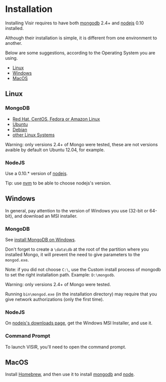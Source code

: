 # Installation

Installing Visir requires to have both
[mongodb](http://docs.mongodb.org/manual/installation/) 2.4+ and
[nodejs](http://nodejs.org/) 0.10 installed.

Although their installation is simple, it is different from one environment to
another.

Below are some suggestions, according to the Operating System you are using.

- [Linux](#linux)
- [Windows](#windows)
- [MacOS](#macos)

## Linux

### MongoDB

- [Red Hat, CentOS, Fedora or Amazon Linux](http://docs.mongodb.org/manual/tutorial/install-mongodb-on-red-hat-centos-or-fedora-linux/)
- [Ubuntu](http://docs.mongodb.org/manual/tutorial/install-mongodb-on-ubuntu/)
- [Debian](http://docs.mongodb.org/manual/tutorial/install-mongodb-on-debian/)
- [other Linux Systems](http://docs.mongodb.org/manual/tutorial/install-mongodb-on-linux/)

Warning: only versions 2.4+ of Mongo were tested, these are not versions
avaible by default on Ubuntu 12.04, for example.

### NodeJS

Use a 0.10.* version of [nodejs](http://nodejs.org/).

Tip: use [nvm](https://github.com/creationix/nvm) to be able to choose
nodejs's version.

## Windows

In general, pay attention to the version of Windows you use (32-bit or 64-bit), and download an MSI installer.

### MongoDB

See [install MongoDB on Windows](http://docs.mongodb.org/manual/tutorial/install-mongodb-on-windows/).

Don't forget to create a `\data\db` at the root of the partition where you
installed Mongo, it will prevent the need to give parameters to the
`mongod.exe`.

Note: if you did not choose `C:\`, use the Custom install process of mongodb to set the right installation path. Example: `D:\mongodb`.

Warning: only versions 2.4+ of Mongo were tested.

Running `bin\mongod.exe` (in the installation directory) may require that you give network
authorizations (only the first time).

### NodeJS

On [nodejs's downloads page](http://nodejs.org/download/), get the Windows MSI Installer, and use it.

### Command Prompt

To launch VISIR, you'll need to open the command prompt.

## MacOS

Install [Homebrew](http://brew.sh/), and then use it to install
[mongodb](http://docs.mongodb.org/manual/tutorial/install-mongodb-on-os-x/)
and [node](https://github.com/joyent/node/wiki/Installing-Node.js-via-package-manager#osx).
